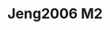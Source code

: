 # Jeng2006 M2
<a name="material" />
<script type="application/ld+json">

  {
    "@context": "https://schema.org/",
    "@type": "ChemicalSubstance",
    "http://purl.org/dc/terms/conformsTo":
      {
        "@type": "CreativeWork",
        "@id": "https://bioschemas.org/profiles/ChemicalSubstance/0.4-RELEASE/"
      },
    "@id": "https://egonw.github.io/nanowiki/nanowiki119.html#material",
    "name": "Jeng2006 M2",
    "sameAs: "http://127.0.0.1/mediawiki/index.php/Special:URIResolver/Jeng2006_M2"
  }
</script>

